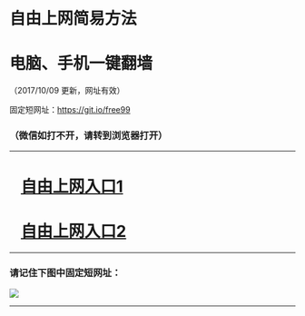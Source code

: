 ﻿# 自由上网简易方法

# 电脑、手机一键翻墙

（2017/10/09 更新，网址有效）

固定短网址：https://git.io/free99

### （微信如打不开，请转到浏览器打开）


***





# &nbsp;&nbsp; <a href="http://ft748828137.fwq-tz-1001.info/fwqtz01.html?t=100900126391 " target="_blank">自由上网入口1</a>
# &nbsp;&nbsp; <a href="http://ft178205215.fwq-tz-1002.info/fwqtz02.html?t=100900110181 " target="_blank">自由上网入口2</a>
***

### 请记住下图中固定短网址：

<img src="https://s3-us-west-2.amazonaws.com/fwq-1001/yjfq-20170905okok.png" /> 


***

